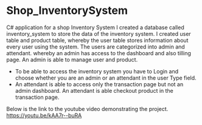# Shop_InventorySystem
C# application for a shop Inventory System
I created a database called inventory_system to store the data of the inventory system. 
I created user table and product table, whereby the user table stores information about every user using the system. 
The users are categorized into admin and attendant. whereby an admin has access to the dashboard and also tilling page.
An admin is able to manage user and product.


* To be able to access the inventory system you have to Login and choose whether you are an admin or an attendant in the user Type field.
* An attendant is able to access only the transaction page but not an admin dashboard. An attendant is able checkout product in the transaction page.

Below is the link to the youtube video demonstrating the project.
 https://youtu.be/kAA7r--buRA
